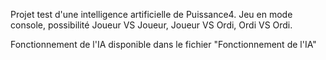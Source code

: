 Projet test d'une intelligence artificielle de Puissance4.
Jeu en mode console, possibilité Joueur VS Joueur, Joueur VS Ordi, Ordi VS Ordi.

Fonctionnement de l'IA disponible dans le fichier "Fonctionnement de l'IA"
